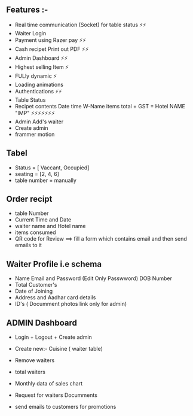 ## Features :-
* Real time  communication (Socket) for table status ⚡⚡
* Waiter Login 
* Payment using Razer pay ⚡⚡
* Cash recipet Print out  PDF ⚡⚡
* Admin Dashboard  ⚡⚡
* Highest selling Item ⚡
* FULly dynamic ⚡
* Loading animations 
* Authentications ⚡⚡
* Table Status 
* Recipet contents  Date time W-Name items total + GST  = Hotel NAME "IMP" ⚡⚡⚡⚡⚡⚡⚡
* Admin Add's waiter 
* Create admin 
* frammer motion


## Tabel 
* Status = [ Vaccant, Occupied]
* seating  = [2, 4, 6]
* table number = manually 


## Order recipt
* table Number 
* Current Time and Date 
* waiter name  and Hotel name
* items consumed
* QR code for Review ==> fill a form which contains email and then send emails to it 

## Waiter Profile  i.e schema
* Name Email and Password (Edit Only Passwword) DOB Number
* Total Customer's 
* Date of Joining
* Address and Aadhar card details
* ID's ( Documment photos link only for admin)

## ADMIN Dashboard
* Login + Logout + Create admin 
* Create new:-  Cuisine   ( waiter table)
* Remove waiters 
* total waiters 

* Monthly data of sales  chart
* Request for waiters Documments
* send emails to customers for promotions







